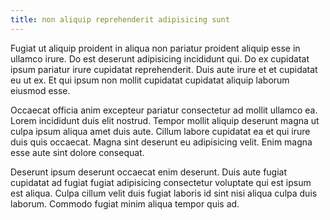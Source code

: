 ```yaml
---
title: non aliquip reprehenderit adipisicing sunt
---
```


Fugiat ut aliquip proident in aliqua non pariatur proident aliquip esse in ullamco irure. Do est deserunt adipisicing incididunt qui. Do ex cupidatat ipsum pariatur irure cupidatat reprehenderit. Duis aute irure et et cupidatat eu ut ex. Et qui ipsum non mollit cupidatat cupidatat aliquip laborum eiusmod esse.

Occaecat officia anim excepteur pariatur consectetur ad mollit ullamco ea. Lorem incididunt duis elit nostrud. Tempor mollit aliquip deserunt magna ut culpa ipsum aliqua amet duis aute. Cillum labore cupidatat ea et qui irure duis quis occaecat. Magna sint deserunt eu adipisicing velit. Enim magna esse aute sint dolore consequat.

Deserunt ipsum deserunt occaecat enim deserunt. Duis aute fugiat cupidatat ad fugiat fugiat adipisicing consectetur voluptate qui est ipsum est aliqua. Culpa cillum velit duis fugiat laboris id sint nisi aliqua culpa duis laborum. Commodo fugiat minim aliqua tempor quis ad.